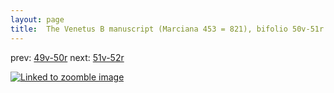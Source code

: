 ```yaml
---
layout: page
title:  The Venetus B manuscript (Marciana 453 = 821), bifolio 50v-51r
---
```


prev: [49v-50r](../49v-50r/) next: [51v-52r](../51v-52r/)



[![Linked to zoomble image](http://www.homermultitext.org/iipsrv?IIIF=/project/homer/pyramidal/deepzoom/hmt/vbbifolio/v1/vb_50v_51r.tif/full/2000,/0/default.jpg)](http://www.homermultitext.org/ict2/?urn=urn:cite2:hmt:vbbifolio.v1:vb_50v_51r)

